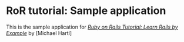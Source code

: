 # RoR tutorial: Sample application
This is the sample application for [*Ruby on Rails Tutorial: Learn Rails by Example*](http://railstutorial.org/) by [Michael Hartl]